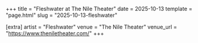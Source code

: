 +++
title = "Fleshwater at The Nile Theater"
date = 2025-10-13
template = "page.html"
slug = "2025-10-13-fleshwater"

[extra]
artist = "Fleshwater"
venue = "The Nile Theater"
venue_url = "https://www.theniletheater.com/"
+++
